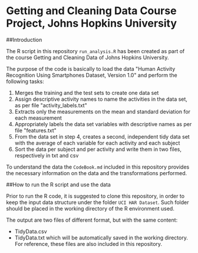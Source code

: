 # Getting and Cleaning Data Course Project, Johns Hopkins University

##Introduction

The R script in this repository `run_analysis.R` has been created as part of the course Getting and Cleaning Data of Johns Hopkins University.

The purpose of the code is basically to load the data "Human Activity Recognition Using Smartphones Dataset, Version 1.0" and perform the following tasks:

1. Merges the training and the test sets to create one data set
2. Assign descriptive activity names to name the activities in the data set, as per file "activity_labels.txt"
3. Extracts only the measurements on the mean and standard deviation for each measurement
4. Appropriately labels the data set variables with descriptive names as per file "features.txt"
5. From the data set in step 4, creates a second, independent tidy data set with the average 
    of each variable for each activity and each subject
6. Sort the data per subject and per activity and write them in two files, respectively in txt and csv

To understand the data the `CodeBook.md` included in this repository provides the necessary information on the data and the transformations performed. 

##How to run the R script and use the data

Prior to run the R code, it is suggested to clone this repository, in order to keep the input data structure under the folder `UCI HAR Dataset`. Such folder should be placed in the working directory of the R environment used.

The output are two files of different format, but with the same content:
* TidyData.csv
* TidyData.txt
which will be automatically saved in the working directory.
For reference, these files are also included in this repository.



